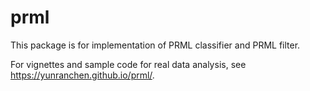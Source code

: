 # prml
This package is for implementation of PRML classifier and PRML filter.

For vignettes and sample code for real data analysis, see <https://yunranchen.github.io/prml/>.






